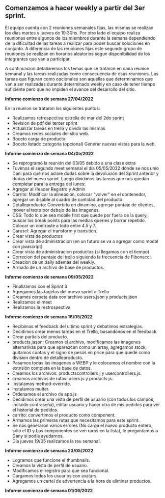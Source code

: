 ## Comenzamos a hacer weekly a partir del 3er sprint.

El equipo cuenta con 2 reuniones semanales fijas, las mismas se realizan los dias martes y jueves de 19:30hs. Por otro lado el equipo realiza reuniones entre algunos de los miembros durante la semana dependiendo de la dificultad de las tareas a realizar para poder buscar soluciones en conjunto. A diferencia de las reuniones fijas este segundo grupo de reuniones se realizan en horarios aleatorios segun disponibilidad de los integrantes que van a participar.

A continuacion detallaremos los temas que se trataron en cada reunion semanal y las tareas realizadas como consecuencia de esas reuniones. Las tareas que figuran como opcionales son aquellas que determinamos que van a ser realizadas durante determinado weekly en caso de tener tiempo suficiente pero que no impiden el avance del desarrollo del sitio.

**Informe comienzo de semana 27/04/2022**

En la reunion se trataron los siguientes puntos:
- Realizamos retrospectiva estrella de mar del 2do sprint
- Revision de pdf del tercer sprint
- Actualizar tareas en trello y dividir las mismas
- Creamos redes sociales del sitio web.
- Boceto carga de producto
- Boceto listado categoria
(opcional) Generar nuevas vistas para la web.

**Informe comienzo de semana 04/05/2022**
- Se reprogramó la reunión del 03/05 debido a una clase extra
- Tuvimos el segundo meet semanal el día 05/05/2022 dónde se nos unio Dani para que nos aclare dudas sobre la devolución del Sprint anterior y dudas del nuevo sprint. Luego dividimos las tareas que nos quedan completar para la entrega del lunes:
- Agregar al Header Registro y Admin
- Carrito: Modificar la alineación, colocar "volver" en el contenedor, agregar un disable al cuadro de cantidad del producto
- Detalleproducto: Convertirlo en dinamino, agregar puntaje de clientes, mover el texto por debajo de las imagenes.
- CSS: Todo lo que sea mobile first que quede por fuera de la query, buscar los break points para las medias queries y borrar repetido. Colocar un contraste a todo entre 4.5 y 7.
- Carusel: Agregar el transform y transition.
- Crear vista de productos
- Crear vista de administracion (en un futuro se va a agregar como modal con javascript)
- Crear vista de administracion productos (si llegamos con el tiempo)
- Correcion del puntaje del trello siguiendo la frecuencia de Fibonacci.
- Creacion de un daily además del weekly.
- Armado de un archivo de base de productos.

**Informe comienzo de semana 09/05/2022**
- Finalizamos con el Sprint 3
- Agregamos las tarjetas del nuevo sprint a Trello
- Creamos carpeta data con archivo users.json y products.json
- Realizamos el meet
- Realizamos la restrospectiva

**Informe comienzo de semana 16/05/2022**
- Recibimos el feedback del ultimo sprint y debatimos estrategias.
- Decidimos crear menos tareas en el Trello, basandonos en el feedback.
- Crear partials del producto.
- products.jason: Creamos el archivo, modificamos las imagenes alternativas para que aparezcan como un array, agregamos stock, quitamos cuotas y el signo de pesos en price para que quede como division dentro de detalleproducto.
- Pasamos todas las imagenes a WEBP y le colocamos el nombre con la extnsión completa en la base de datos.
- Creamos los archivos: productscontrollers.j y usercontrollers.js.
- creamos archivos de rutas: users.js y products.js.
- Instalamos method-override.
- instalamos multer.
- Ordenamos el archivo de app.js
- Decidimos crear una vista de perfil de usuario (con todos los campos, incluido contraseña), editar usuario y hacer otra de mis pedidos para ver el historial de pedidos.
- carrito: convertimos el producto como component.
- Armamos las primeras rutas que necesitamos para este sprint.
- Se nos generaron varios errores (No carga el nuevo producto entero, sólo el ID y Los componentes se ven raros en la lista), le preguntamos a Dany si podía ayudarnos.
- Día jueves 19/05 realizamos la reu semanal.


**Informe comienzo de semana 23/05/2022**
- Logramos que funcione el thumbnails.
- Creamos la vista de perfil de usuario.
- Modificamos el registro para que sea funcional.
- Cargamos todos los usuarios con avatars.
- Agregamos un cartel de advertencia a la hora de eliminar productos.

**Informe comienzo de semana 01/06/2022**
